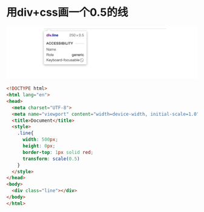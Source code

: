 # 用div+css画一个0.5的线
![0.5px高的线](./img/QQ20200731-160008@2x.png)
```html
<!DOCTYPE html>
<html lang="en">
<head>
  <meta charset="UTF-8">
  <meta name="viewport" content="width=device-width, initial-scale=1.0">
  <title>Document</title>
  <style>
    .line{
      width: 500px;
      height: 0px;
      border-top: 1px solid red;
      transform: scale(0.5)
    }
  </style>
</head>
<body>
  <div class="line"></div>
</body>
</html>
```